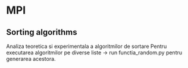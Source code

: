 # MPI
## Sorting algorithms
Analiza teoretica si experimentala a algoritmilor de sortare
Pentru executarea algoritmilor pe diverse liste -> run functia_random.py pentru generarea acestora.
